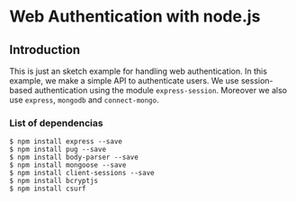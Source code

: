# Web Authentication with node.js

## Introduction

This is just an sketch example for handling web authentication.
In this example, we make a simple API to authenticate users. 
We use session-based authentication using the module `express-session`. Moreover we also use `express`, `mongodb` and `connect-mongo`. 


### List of dependencias 

```
$ npm install express --save
$ npm install pug --save
$ npm install body-parser --save
$ npm install mongoose --save 
$ npm install client-sessions --save
$ npm install bcryptjs
$ npm install csurf
```


